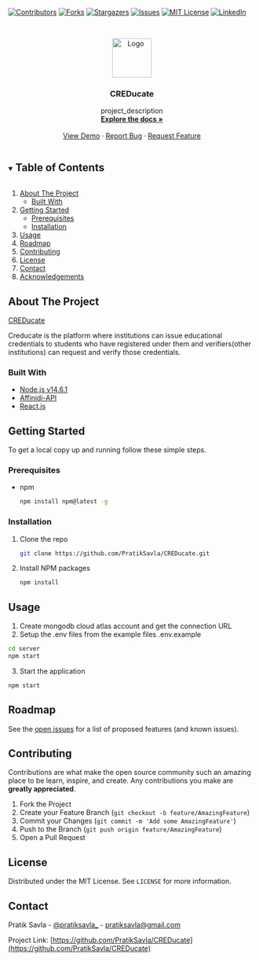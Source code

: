 [![Contributors][contributors-shield]][contributors-url]
[![Forks][forks-shield]][forks-url]
[![Stargazers][stars-shield]][stars-url]
[![Issues][issues-shield]][issues-url]
[![MIT License][license-shield]][license-url]
[![LinkedIn][linkedin-shield]][linkedin-url]



<!-- PROJECT LOGO -->
<br />
<p align="center">
  <a href="https://github.com/PratikSavla/CREDucate">
    <img src="public/favicon.ico" alt="Logo" width="80" height="80">
  </a>

  <h3 align="center">CREDucate</h3>

  <p align="center">
    project_description
    <br />
    <a href="https://github.com/PratikSavla/CREDucate"><strong>Explore the docs »</strong></a>
    <br />
    <br />
    <a href="https://creducate.netlify.app">View Demo</a>
    ·
    <a href="https://github.com/PratikSavla/CREDucate/issues">Report Bug</a>
    ·
    <a href="https://github.com/PratikSavla/CREDucate/issues">Request Feature</a>
  </p>
</p>



<!-- TABLE OF CONTENTS -->
<details open="open">
  <summary><h2 style="display: inline-block">Table of Contents</h2></summary>
  <ol>
    <li>
      <a href="#about-the-project">About The Project</a>
      <ul>
        <li><a href="#built-with">Built With</a></li>
      </ul>
    </li>
    <li>
      <a href="#getting-started">Getting Started</a>
      <ul>
        <li><a href="#prerequisites">Prerequisites</a></li>
        <li><a href="#installation">Installation</a></li>
      </ul>
    </li>
    <li><a href="#usage">Usage</a></li>
    <li><a href="#roadmap">Roadmap</a></li>
    <li><a href="#contributing">Contributing</a></li>
    <li><a href="#license">License</a></li>
    <li><a href="#contact">Contact</a></li>
    <li><a href="#acknowledgements">Acknowledgements</a></li>
  </ol>
</details>



<!-- ABOUT THE PROJECT -->
## About The Project

[CREDucate](https://creducate.netlify.app/)

Creducate is the platform where institutions can issue educational credentials to students who have registered under them and verifiers(other institutions) can request and verify those credentials.


### Built With

* [Node.js v14.6.1](https://nodejs.org/en)
* [Affinidi-API](https://www.affinidi.com)
* [React.js](https://reactjs.org)



<!-- GETTING STARTED -->
## Getting Started

To get a local copy up and running follow these simple steps.

### Prerequisites

* npm
  ```sh
  npm install npm@latest -g
  ```

### Installation

1. Clone the repo
   ```sh
   git clone https://github.com/PratikSavla/CREDucate.git
   ```
2. Install NPM packages
   ```sh
   npm install
   ```



<!-- USAGE EXAMPLES -->
## Usage

1. Create mongodb cloud atlas account and get the connection URL
2. Setup the .env files from the example files .env.example
  ```sh
  cd server
  npm start
  ```
3. Start the application
  ```sh
  npm start
  ```

<!-- ROADMAP -->
## Roadmap

See the [open issues](https://github.com/PratikSavla/CREDucate/issues) for a list of proposed features (and known issues).



<!-- CONTRIBUTING -->
## Contributing

Contributions are what make the open source community such an amazing place to be learn, inspire, and create. Any contributions you make are **greatly appreciated**.

1. Fork the Project
2. Create your Feature Branch (`git checkout -b feature/AmazingFeature`)
3. Commit your Changes (`git commit -m 'Add some AmazingFeature'`)
4. Push to the Branch (`git push origin feature/AmazingFeature`)
5. Open a Pull Request



<!-- LICENSE -->
## License

Distributed under the MIT License. See `LICENSE` for more information.



<!-- CONTACT -->
## Contact

Pratik Savla - [@pratiksavla_](https://www.twitter.com/pratiksavla_) - pratiksavla@gmail.com

Project Link: [https://github.com/PratikSavla/CREDucate](https://github.com/PratikSavla/CREDucate)




<!-- MARKDOWN LINKS & IMAGES -->
<!-- https://www.markdownguide.org/basic-syntax/#reference-style-links -->
[contributors-shield]: https://img.shields.io/github/contributors/PratikSavla/CREDucate.svg?style=for-the-badge
[contributors-url]: https://github.com/PratikSavla/CREDucate/graphs/contributors
[forks-shield]: https://img.shields.io/github/forks/PratikSavla/CREDucate.svg?style=for-the-badge
[forks-url]: https://github.com/PratikSavla/CREDucate/network/members
[stars-shield]: https://img.shields.io/github/stars/PratikSavla/CREDucate.svg?style=for-the-badge
[stars-url]: https://github.com/PratikSavla/CREDucate/stargazers
[issues-shield]: https://img.shields.io/github/issues/PratikSavla/CREDucate.svg?style=for-the-badge
[issues-url]: https://github.com/PratikSavla/CREDucate/issues
[license-shield]: https://img.shields.io/github/license/PratikSavla/CREDucate.svg?style=for-the-badge
[license-url]: https://github.com/PratikSavla/CREDucate/blob/master/LICENSE.txt
[linkedin-shield]: https://img.shields.io/badge/-LinkedIn-black.svg?style=for-the-badge&logo=linkedin&colorB=555
[linkedin-url]: https://www.linkedin.com/in/pratik-savla
